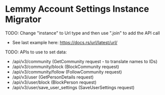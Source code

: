 # Lemmy Account Settings Instance Migrator

TODO: Change "instance" to Url type and then use ".join" to add the API call
- See last example here: https://docs.rs/url/latest/url/

TODO: APIs to use to set data:
- <instance>/api/v3/community (GetCommunity request - to translate names to IDs)
- <instance>/api/v3/community/block (BlockCommunity request)
- <instance>/api/v3/community/follow (FollowCommunity request)
- <instance>/api/v3/user (GetPersonDetails request)
- <instance>/api/v3/user/block (BlockPerson request)
- <instance>/api/v3/user/save\_user\_settings (SaveUserSettings request)
